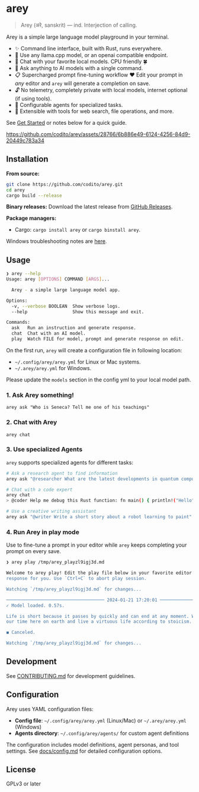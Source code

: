 # arey

> Arey (अरे, sanskrit) — ind. Interjection of calling.

Arey is a simple large language model playground in your terminal.

- ✨ Command line interface, built with Rust, runs everywhere.
- 🤖 Use any llama.cpp model, or an openai compatible endpoint.
- 💬 Chat with your favorite local models. CPU friendly 🍀
- 🙋 Ask anything to AI models with a single command.
- 📋 Supercharged prompt fine-tuning workflow ❤️ Edit your prompt in _any_ editor
  and `arey` will generate a completion on save.
- 🔓 No telemetry, completely private with local models, internet optional (if using tools).
- 🤖 Configurable agents for specialized tasks.
- 🔧 Extensible with tools for web search, file operations, and more.

See [Get Started](https://apps.codito.in/arey) or notes below for a quick guide.

https://github.com/codito/arey/assets/28766/6b886e49-6124-4256-84d9-20449c783a34

## Installation

**From source:**

```sh
git clone https://github.com/codito/arey.git
cd arey
cargo build --release
```

**Binary releases:**
Download the latest release from [GitHub Releases](https://github.com/codito/arey/releases).

**Package managers:**

- Cargo: `cargo install arey` or `cargo binstall arey`.

Windows troubleshooting notes are [here](docs/windows.md).

## Usage

```sh
❯ arey --help
Usage: arey [OPTIONS] COMMAND [ARGS]...

  Arey - a simple large language model app.

Options:
  -v, --verbose BOOLEAN  Show verbose logs.
  --help                 Show this message and exit.

Commands:
  ask   Run an instruction and generate response.
  chat  Chat with an AI model.
  play  Watch FILE for model, prompt and generate response on edit.
```

On the first run, `arey` will create a configuration file in following location:

- `~/.config/arey/arey.yml` for Linux or Mac systems.
- `~/.arey/arey.yml` for Windows.

Please update the `models` section in the config yml to your local model path.

### 1. Ask Arey something!

`arey ask "Who is Seneca? Tell me one of his teachings"`

### 2. Chat with Arey

`arey chat`

### 3. Use specialized Agents

`arey` supports specialized agents for different tasks:

```bash
# Ask a research agent to find information
arey ask "@researcher What are the latest developments in quantum computing?"

# Chat with a code expert
arey chat
> @coder Help me debug this Rust function: fn main() { println!("Hello"); }

# Use a creative writing assistant
arey ask "@writer Write a short story about a robot learning to paint"
```

### 4. Run Arey in play mode

Use to fine-tune a prompt in your editor while `arey` keeps completing your prompt on every save.

```sh
❯ arey play /tmp/arey_playzl9igj3d.md

Welcome to arey play! Edit the play file below in your favorite editor and I'll generate a
response for you. Use `Ctrl+C` to abort play session.

Watching `/tmp/arey_playzl9igj3d.md` for changes...

───────────────────────────────────── 2024-01-21 17:20:01 ──────────────────────────────────────
✓ Model loaded. 0.57s.

Life is short because it passes by quickly and can end at any moment. We should make the most of
our time here on earth and live a virtuous life according to stoicism.

◼ Canceled.

Watching `/tmp/arey_playzl9igj3d.md` for changes...
```

## Development

See [CONTRIBUTING.md](./CONTRIBUTING.md) for development guidelines.

## Configuration

Arey uses YAML configuration files:

- **Config file**: `~/.config/arey/arey.yml` (Linux/Mac) or `~/.arey/arey.yml` (Windows)
- **Agents directory**: `~/.config/arey/agents/` for custom agent definitions

The configuration includes model definitions, agent personas, and tool settings. See [docs/config.md](./docs/config.md) for detailed configuration options.

## License

GPLv3 or later
